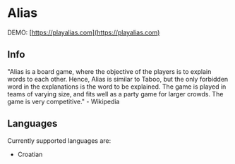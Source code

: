 # Alias

DEMO:
[https://playalias.com](https://playalias.com)

## Info

"Alias is a board game, where the objective of the players is to explain words to each other. Hence, Alias is similar to Taboo, but the only forbidden word in the explanations is the word to be explained. The game is played in teams of varying size, and fits well as a party game for larger crowds. The game is very competitive." - Wikipedia

## Languages

Currently supported languages are:
- Croatian
